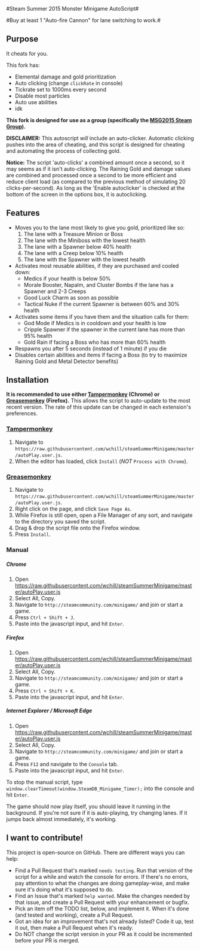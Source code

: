 #Steam Summer 2015 Monster Minigame AutoScript#

#Buy at least 1 "Auto-fire Cannon" for lane switching to work.#

## Purpose ##

It cheats for you.

This fork has:
* Elemental damage and gold prioritization
* Auto clicking (change `clickRate` in console)
* Tickrate set to 1000ms every second
* Disable most particles
* Auto use abilities
* idk

**This fork is designed for use as a group (specifically the [MSG2015 Steam Group](http://steamcommunity.com/groups/MSG2015)).**


**DISCLAIMER:** This autoscript *will* include an auto-clicker. Automatic clicking pushes into the area of cheating, and this script is designed for cheating and automating the process of collecting gold.

**Notice:** The script 'auto-clicks' a combined amount once a second, so it may seems as if it isn't auto-clicking. The Raining Gold and damage values are combined and processed once a second to be more efficient and reduce client load (as compared to the previous method of simulating 20 clicks-per-second). As long as the 'Enable autoclicker' is checked at the bottom of the screen in the options box, it is autoclicking.

## Features ##

- Moves you to the lane most likely to give you gold, prioritized like so:
	1. The lane with a Treasure Minion or Boss
	2. The lane with the Miniboss with the lowest health
	3. The lane with a Spawner below 40% health
	4. The lane with a Creep below 10% health
	5. The lane with the Spawner with the lowest health
- Activates most reusable abilities, if they are purchased and cooled down:
	- Medics if your health is below 50%
	- Morale Booster, Napalm, and Cluster Bombs if the lane has a Spawner and 2-3 Creeps
	- Good Luck Charm as soon as possible
	- Tactical Nuke if the current Spawner is between 60% and 30% health
- Activates some items if you have them and the situation calls for them:
	- God Mode if Medics is in cooldown and your health is low
	- Cripple Spawner if the spawner in the current lane has more than 95% health
	- Gold Rain if facing a Boss who has more than 60% health
- Respawns you after 5 seconds (instead of 1 minute) if you die
- Disables certain abilities and items if facing a Boss (to try to maximize Raining Gold and Metal Detector benefits)

## Installation ##
**It is recommended to use either [Tampermonkey](https://chrome.google.com/webstore/detail/tampermonkey/dhdgffkkebhmkfjojejmpbldmpobfkfo?hl=en) (Chrome) or [Greasemonkey](https://addons.mozilla.org/en-us/firefox/addon/greasemonkey/) (Firefox).** This allows the script to auto-update to the most recent version. The rate of this update can be changed in each extension's preferences.

### [Tampermonkey](https://chrome.google.com/webstore/detail/tampermonkey/dhdgffkkebhmkfjojejmpbldmpobfkfo?hl=en) ###

1. Navigate to `https://raw.githubusercontent.com/wchill/steamSummerMinigame/master/autoPlay.user.js`.
2. When the editor has loaded, click `Install` (*NOT* `Process with Chrome`).

### [Greasemonkey](https://addons.mozilla.org/en-us/firefox/addon/greasemonkey/) ###

1. Navigate to `https://raw.githubusercontent.com/wchill/steamSummerMinigame/master/autoPlay.user.js`.
2. Right click on the page, and click `Save Page As`.
3. While Firefox is still open, open a File Manager of any sort, and navigate to the directory you saved the script.
4. Drag & drop the script file onto the Firefox window.
5. Press `Install`.

### Manual ###

##### Chrome #####
1. Open https://raw.githubusercontent.com/wchill/steamSummerMinigame/master/autoPlay.user.js
2. Select All, Copy.
3. Navigate to `http://steamcommunity.com/minigame/` and join or start a game.
4. Press `Ctrl + Shift + J`.
5. Paste into the javascript input, and hit `Enter`.

##### Firefox #####
1. Open https://raw.githubusercontent.com/wchill/steamSummerMinigame/master/autoPlay.user.js
2. Select All, Copy.
3. Navigate to `http://steamcommunity.com/minigame/` and join or start a game.
4. Press `Ctrl + Shift + K`.
5. Paste into the javascript input, and hit `Enter`.

##### Internet Explorer / Microsoft Edge #####
1. Open https://raw.githubusercontent.com/wchill/steamSummerMinigame/master/autoPlay.user.js
2. Select All, Copy.
3. Navigate to `http://steamcommunity.com/minigame/` and join or start a game.
4. Press `F12` and navigate to the `Console` tab.
5. Paste into the javascript input, and hit `Enter`.

To stop the manual script, type `window.clearTimeout(window.SteamDB_Minigame_Timer);` into the console and hit `Enter`.

The game should now play itself, you should leave it running in the background. If you're not sure if it is auto-playing, try changing lanes. If it jumps back almost immediately, it's working.

## I want to contribute! ##

This project is open-source on GitHub. There are different ways you can help:

- Find a Pull Request that's marked `needs testing`. Run that version of the script for a while and watch the console for errors. If there's no errors, pay attention to what the changes are doing gameplay-wise, and make sure it's doing what it's supposed to do.
- Find an Issue that's marked `help wanted`. Make the changes needed by that issue, and create a Pull Request with your enhancement or bugfix.
- Pick an item off the TODO list, below, and implement it. When it's done (and tested and working), create a Pull Request.
- Got an idea for an improvement that's not already listed? Code it up, test it out, then make a Pull Request when it's ready.
- Do NOT change the script version in your PR as it could be incremented before your PR is merged.
